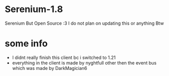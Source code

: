 # Serenium-1.8
Serenium But Open Source :3
I do not plan on updating this or anything Btw
# some info
- I didnt really finish this client bc i switched to 1.21 
- everything in the client is made by nyghtfull other then the event bus which was made by DarkMagician6
